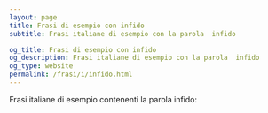 ```yaml
---
layout: page
title: Frasi di esempio con infido 
subtitle: Frasi italiane di esempio con la parola  infido

og_title: Frasi di esempio con infido 
og_description: Frasi italiane di esempio con la parola  infido
og_type: website
permalink: /frasi/i/infido.html
---
```


Frasi italiane di esempio contenenti la parola infido:


